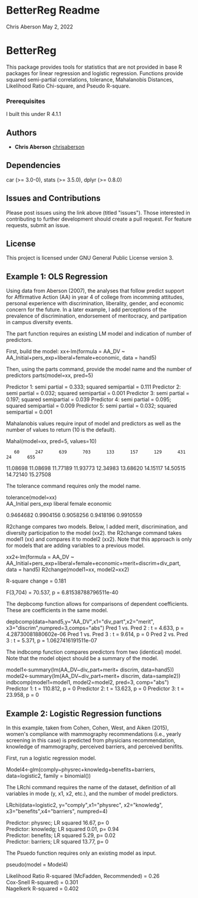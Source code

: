 # BetterReg Readme

Chris Aberson May 2, 2022

# BetterReg  

This package provides tools for statistics that are not provided in base
R packages for linear regression and logistic regression. Functions
provide squared semi-partial correlations, tolerance, Mahalanobis
Distances, Likelihood Ratio Chi-square, and Pseudo R-square. 

### Prerequisites  

I built this under R 4.1.1

## Authors  

-   **Chris Aberson** [chrisaberson](https://github.com/chrisaberson)

## Dependencies  

car (>= 3.0-0), stats (>= 3.5.0), dplyr (>= 0.8.0)

## Issues and Contributions  

Please post issues using the link above (titled "issues"). Those interested in contributing to further development should create a pull request. For feature requests, submit an issue. 

## License  

This project is licensed under GNU General Public License version 3.

## Example 1: OLS Regression

Using data from Aberson (2007), the analyses that follow predict support for Affirmative Action (AA) in year 4 of college from incomming attitudes, personal experience with discrimination, liberality, gender, and economic concern for the future. In a later example, I add perceptions of the prevalence of discrimination, endorsement of meritocracy, and partipation in campus diversity events. 

The part function requires an existing LM model and indication of number of predictors.  

First, build the model:
xx<-lm(formula = AA_DV ~ AA_Initial+pers_exp+liberal+female+economic, data = hand5)

Then, using the parts command, provide the model name and the number of predictors
parts(model=xx, pred=5)

Predictor 1: semi partial = 0.333; squared semipartial = 0.111 
Predictor 2: semi partial = 0.032; squared semipartial = 0.001 
Predictor 3: semi partial = 0.197; squared semipartial = 0.039 
Predictor 4: semi partial = 0.095; squared semipartial = 0.009 
Predictor 5: semi partial = 0.032; squared semipartial = 0.001 

Mahalanobis values require input of model and predictors as well as the number of values to return (10 is the default). 

Mahal(model=xx, pred=5, values=10) 

       60      247      639      703      133      157      129      431     24      655  
 11.08698 11.08698 11.77189 11.93773 12.34983 13.68620 14.15117 14.50515 14.72140 15.27508     
 

The tolerance command requires only the model name. 

tolerance(model=xx)  
AA_Initial   pers_exp    liberal     female   economic  

0.9464682  0.9904156  0.9058256  0.9418196  0.9910559   

R2change compares two models. Below, I added merit, discrimination, and diversity participation to the model (xx2).
the R2change command takes model1 (xx) and compares it to model2 (xx2). Note that this approach is only for models that are adding variables to a previous model.

xx2<-lm(formula = AA_DV ~ AA_Initial+pers_exp+liberal+female+economic+merit+discrim+div_part, data = hand5) 
R2change(model1=xx, model2=xx2) 

R-square change = 0.181 

F(3,704) = 70.537, p = 6.81538788796511e-40 

The depbcomp function allows for comparisons of  dependent coefficients. These are coefficients in the same model. 

depbcomp(data=hand5,y="AA_DV",x1="div_part",x2="merit", x3="discrim",numpred=3,comps="abs")
Pred 1 vs. Pred 2  : t = 4.633, p = 4.28730081880602e-06
Pred 1 vs. Pred 3  : t = 9.614, p = 0
Pred 2 vs. Pred 3  : t = 5.371, p = 1.0627416191511e-07

The indbcomp function compares predictors from two (identical) model. Note that the model object should be a summary of the model. 

model1<-summary(lm(AA_DV~div_part+merit+ discrim, data=hand5))
model2<-summary(lm(AA_DV~div_part+merit+ discrim, data=sample2))
indbcomp(model1=model1, model2=model2, pred=3, comp="abs")
Predictor 1:  t = 110.812, p = 0
Predictor 2:  t = 13.623, p = 0
Predictor 3:  t = 23.958, p = 0

## Example 2: Logistic Regression functions

In this example, taken from Cohen, Cohen, West, and Aiken (2015), women's compliance with mammography recommendations (i.e., yearly screening in this case) is predicted from physicians recommendation, knowledge of mammography, perceived barriers, and perceived benifits. 

First, run a logistic regression model. 

Model4<-glm(comply~physrec+knowledg+benefits+barriers, data=logistic2, family = binomial())

The LRchi command requires the name of the dataset, definition of all variables in mode (y, x1, x2, etc.), and the number of model predictors. 

LRchi(data=logistic2, y="comply",x1="physrec", x2="knowledg", x3="benefits",x4="barriers", numpred=4)  

 Predictor: physrec; LR squared 16.67, p= 0  
 Predictor: knowledg; LR squared 0.01, p= 0.94   
 Predictor: benefits; LR squared 5.29, p= 0.02   
 Predictor: barriers; LR squared 13.77, p= 0   

The Psuedo function requires only an existing model as input.   

pseudo(model = Model4) 

Likelihood Ratio R-squared (McFadden, Recommended) = 0.26   
Cox-Snell R-squared) = 0.301   
Nagelkerk R-squared  = 0.402   

